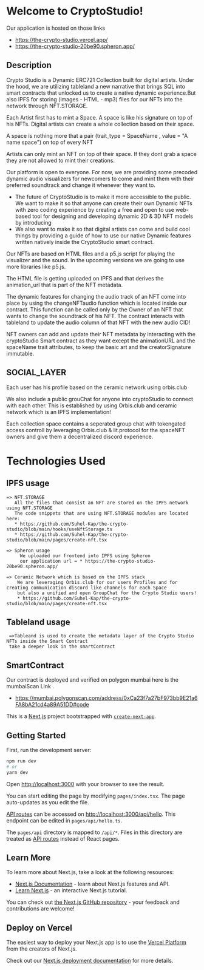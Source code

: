 # Welcome to CryptoStudio!

Our application is hosted on those links 
 * https://the-crypto-studio.vercel.app/
 * https://the-crypto-studio-20be90.spheron.app/

## Description
Crypto Studio is a Dynamic ERC721 Collection built for digital artists. Under the hood, we are utilizing tableland a new narrative that brings SQL into smart contracts that unlocked us to create a native dynamic experience.But also IPFS for storing (images - HTML - mp3) files for our NFTs into the network through NFT.STORAGE.

Each Artist first has to mint a Space. A space is like his signature on top of his NFTs. Digital artists can create a whole collection based on their space.

A space is nothing more that a pair (trait_type = SpaceName , value = "A name space") on top of every NFT

Artists can only mint an NFT on top of their space. If they dont grab a space they are not allowed to mint their creations.

Our platform is open to everyone. For now, we are providing some precoded dynamic audio visualizers for newcomers to come and mint them with their preferred soundtrack and change it whenever they want to.
  * The future of CryptoStudio is to make it more accessible to the public. We want to make it so that anyone can create their own Dynamic NFTs with zero coding    experience by creating a free and open to use web-based tool for designing and developing dynamic 2D & 3D NFT models by introducing <The Studio Playground>
  * We also want to make it so that digital artists can come and build cool things by providing a guide of how to use our native Dynamic features written   natively inside the CryptoStudio smart contract.


Our NFTs are based on HTML files and a p5.js script for playing the visualizer and the sound. In the upcoming versions we are going to use more libraries like p5.js.

The HTML file is getting uploaded on IPFS and that derives the animation_url that is part of the NFT metadata.

The dynamic features for changing the audio track of an NFT come into place by using the changeNFTaudio function which is located inside our contract. This function can be called only by the Owner of an NFT that wants to change the soundtrack of his NFT. The contract interacts with tableland to update the audio column of that NFT with the new audio CID!

NFT owners can add and update their NFT metadata by interacting with the cryptoStudio Smart contract as they want except the animationURL and the spaceName trait attributes, to keep the basic art and the creatorSignature immutable.

## SOCIAL_LAYER


Each user has his profile based on the ceramic network using orbis.club

We also include a public grouChat for anyone into cryptoStudio to connect with each other. This is established by using Orbis.club and ceramic network which is an IPFS implementation!

Each collection space contains a seperated group chat with tokengated access controll by leveraging Orbis.club & lit.protocol for the spaceNFT owners and give them a decentralized discord experience.

# Technologies Used

  ## IPFS usage
  
    => NFT.STORAGE
       All the files that consist an NFT are stored on the IPFS network using NFT.STORAGE
       The code snippets that are using NFT.STORAGE modules are located here:
       * https://github.com/Suhel-Kap/the-crypto-studio/blob/main/hooks/useNftStorage.ts
       * https://github.com/Suhel-Kap/the-crypto-studio/blob/main/pages/create-nft.tsx

    => Spheron usage
         We uploaded our frontend into IPFS using Spheron
         our application url = * https://the-crypto-studio-20be90.spheron.app/

    => Ceramic Network which is based on the IPFS stack
        We are leveraging Orbis.club for our users Profiles and for creating communication discord like channels for each Space
        but also a unified and open GroupChat for the Crypto Studio users!
        * https://github.com/Suhel-Kap/the-crypto-studio/blob/main/pages/create-nft.tsx

   ## Tableland usage 
     =>Tableand is used to create the metadata layer of the Crypto Studio NFTs inside the Smart Contract
     take a deeper look in the smartContract 

  ## SmartContract

Our contract is deployed and verified on polygon mumbai here is the mumbaiScan Link . 

  * https://mumbai.polygonscan.com/address/0xCa23f7a27bF973bb9E21a6FA8bA21cd4a89A51DD#code




This is a [Next.js](https://nextjs.org/) project bootstrapped with [`create-next-app`](https://github.com/vercel/next.js/tree/canary/packages/create-next-app).

## Getting Started

First, run the development server:

```bash
npm run dev
# or
yarn dev
```

Open [http://localhost:3000](http://localhost:3000) with your browser to see the result.

You can start editing the page by modifying `pages/index.tsx`. The page auto-updates as you edit the file.

[API routes](https://nextjs.org/docs/api-routes/introduction) can be accessed on [http://localhost:3000/api/hello](http://localhost:3000/api/hello). This endpoint can be edited in `pages/api/hello.ts`.

The `pages/api` directory is mapped to `/api/*`. Files in this directory are treated as [API routes](https://nextjs.org/docs/api-routes/introduction) instead of React pages.

## Learn More

To learn more about Next.js, take a look at the following resources:

- [Next.js Documentation](https://nextjs.org/docs) - learn about Next.js features and API.
- [Learn Next.js](https://nextjs.org/learn) - an interactive Next.js tutorial.

You can check out [the Next.js GitHub repository](https://github.com/vercel/next.js/) - your feedback and contributions are welcome!

## Deploy on Vercel

The easiest way to deploy your Next.js app is to use the [Vercel Platform](https://vercel.com/new?utm_medium=default-template&filter=next.js&utm_source=create-next-app&utm_campaign=create-next-app-readme) from the creators of Next.js.

Check out our [Next.js deployment documentation](https://nextjs.org/docs/deployment) for more details.
